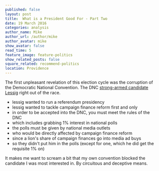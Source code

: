 ```yaml
---
published: false
layout: post
title:  What is a President Good For - Part Two
date: 19 March 2016
categories: analysis
author_name: Mike
author_url: /author/mike
author_avatar: mike
show_avatar: false
read_time: 5
feature_image: feature-politics
show_related_posts: false
square_related: recommend-politics
location: Providence
---
```


The first unpleasant revelation of this election cycle was the corruption of the Democratic National Convention. The DNC [strong-armed candidate Lessig](https://en.wikipedia.org/wiki/Lawrence_Lessig_presidential_campaign,_2016#Out) right out of the race.

* lessig wanted to run a referendum presidency
* lessig wanted to tackle campaign finance reform first and only
* in order to be accepted into the DNC, you must meet the rules of the DNC
* which includes grabbing 1% interest in national polls
* the polls must be given by national media outlets
* who would be directly affected by campaign finance reform
* since a lion's share of campaign finances go into media ad buys
* so they didn't put him in the polls (except for one, which he did get the requisite 1% on)

It makes me want to scream a bit that my own convention blocked the candidate I was most interested in. By circuitous and deceptive means.
